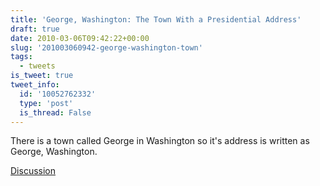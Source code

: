 ```yaml
---
title: 'George, Washington: The Town With a Presidential Address'
draft: true
date: 2010-03-06T09:42:22+00:00
slug: '201003060942-george-washington-town'
tags:
  - tweets
is_tweet: true
tweet_info:
  id: '10052762332'
  type: 'post'
  is_thread: False
---
```




There is a town called George in Washington so it's address is written as George, Washington.

[Discussion](https://x.com/sytelus/status/10052762332)
